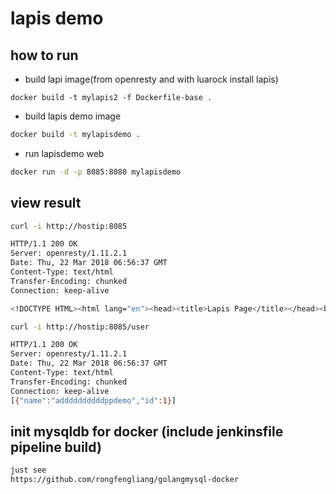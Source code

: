 # lapis demo

## how to run

* build lapi image(from openresty and with luarock install lapis)

```shell
docker build -t mylapis2 -f Dockerfile-base . 
```

* build lapis demo image

```bash
docker build -t mylapisdemo .
```

* run lapisdemo web

```bash
docker run -d -p 8085:8080 mylapisdemo
```

## view result

```bash
curl -i http://hostip:8085

HTTP/1.1 200 OK
Server: openresty/1.11.2.1
Date: Thu, 22 Mar 2018 06:56:37 GMT
Content-Type: text/html
Transfer-Encoding: chunked
Connection: keep-alive

<!DOCTYPE HTML><html lang="en"><head><title>Lapis Page</title></head><body>Welcome to Lapis 1.6.0</body></html>%

curl -i http://hostip:8085/user

HTTP/1.1 200 OK
Server: openresty/1.11.2.1
Date: Thu, 22 Mar 2018 06:56:37 GMT
Content-Type: text/html
Transfer-Encoding: chunked
Connection: keep-alive
[{"name":"addddddddddppdemo","id":1}]

```

## init mysqldb for docker (include jenkinsfile pipeline build)

```bash
just see
https://github.com/rongfengliang/golangmysql-docker
```
